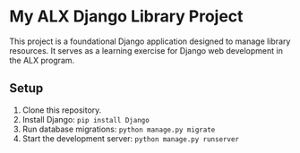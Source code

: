 # My ALX Django Library Project

This project is a foundational Django application designed to manage library resources.
It serves as a learning exercise for Django web development in the ALX program.

## Setup
1. Clone this repository.
2. Install Django: `pip install Django`
3. Run database migrations: `python manage.py migrate`
4. Start the development server: `python manage.py runserver`
